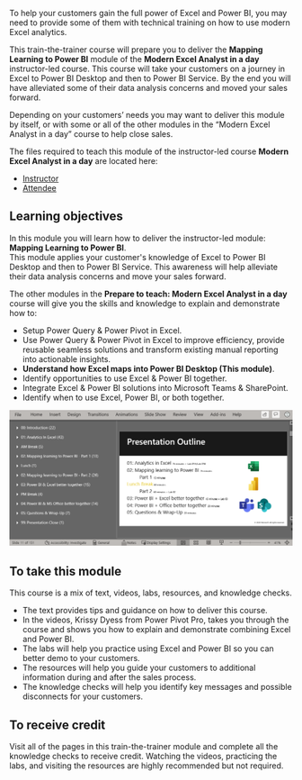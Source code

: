 To help your customers gain the full power of Excel and Power BI, you may need to provide some of them with technical training on how to use modern Excel analytics. 

This train-the-trainer course will prepare you to deliver the **Mapping Learning to Power BI** module of the **Modern Excel Analyst in a day** instructor-led course. 
This course will take your customers on a journey in Excel to Power BI Desktop and then to Power BI Service.
By the end you will have alleviated some of their data analysis concerns and moved your sales forward.  

Depending on your customers’ needs you may want to deliver this module by itself, or with some or all of the other modules in the “Modern Excel Analyst in a day” course to help close sales.

The files required to teach this module of the instructor-led course **Modern Excel Analyst in a day** are located here:  
- [Instructor](https://assetsprod.microsoft.com/mpn/maiad-instructor.zip)
- [Attendee](https://assetsprod.microsoft.com/mpn/maiad-attendee.zip)

## Learning objectives
In this module you will learn how to deliver the instructor-led module: **Mapping Learning to Power BI**.   
This module applies your customer's knowledge of Excel to Power BI Desktop and then to Power BI Service. This awareness will help alleviate their data analysis concerns and move your sales forward.
 
The other modules in the **Prepare to teach: Modern Excel Analyst in a day** course will give you the skills and knowledge to explain and demonstrate how to:
* Setup Power Query & Power Pivot in Excel.
* Use Power Query & Power Pivot in Excel to improve efficiency, provide reusable seamless solutions and transform existing manual reporting into actionable insights.
* **Understand how Excel maps into Power BI Desktop (This module)**.
* Identify opportunities to use Excel & Power BI together.
* Integrate Excel & Power BI solutions into Microsoft Teams & SharePoint.
* Identify when to use Excel, Power BI, or both together.

![PowerPoint screenshot showing the number of slides per section and class schedule.](../media/slide-count.png)

## To take this module
This course is a mix of text, videos, labs, resources, and knowledge checks. 
- The text provides tips and guidance on how to deliver this course.
- In the videos, Krissy Dyess from Power Pivot Pro, takes you through the course and shows you how to explain and demonstrate combining Excel and Power BI.
- The labs will help you practice using Excel and Power BI so you can better demo to your customers.
- The resources will help you guide your customers to additional information during and after the sales process.
- The knowledge checks will help you identify key messages and possible disconnects for your customers.


## To receive credit 
Visit all of the pages in this train-the-trainer module and complete all the knowledge checks to receive credit. 
Watching the videos, practicing the labs, and visiting the resources are highly recommended but not required. 

